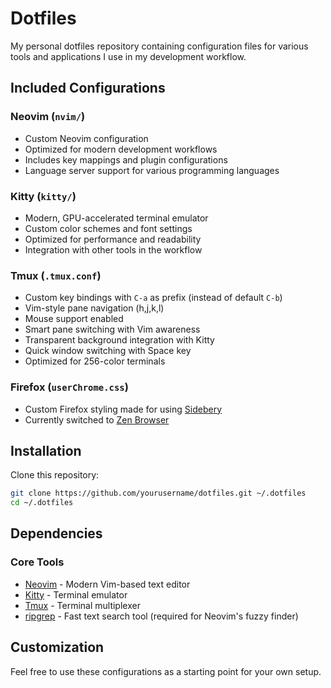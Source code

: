 # Dotfiles

My personal dotfiles repository containing configuration files for various tools and applications I use in my development workflow.

## Included Configurations

### Neovim (`nvim/`)
- Custom Neovim configuration
- Optimized for modern development workflows
- Includes key mappings and plugin configurations
- Language server support for various programming languages

### Kitty (`kitty/`)
- Modern, GPU-accelerated terminal emulator
- Custom color schemes and font settings
- Optimized for performance and readability
- Integration with other tools in the workflow

### Tmux (`.tmux.conf`)
- Custom key bindings with `C-a` as prefix (instead of default `C-b`)
- Vim-style pane navigation (h,j,k,l)
- Mouse support enabled
- Smart pane switching with Vim awareness
- Transparent background integration with Kitty
- Quick window switching with Space key
- Optimized for 256-color terminals

### Firefox (`userChrome.css`)
- Custom Firefox styling made for using [Sidebery](https://addons.mozilla.org/en-US/firefox/addon/sidebery/)
- Currently switched to [Zen Browser](https://zen-browser.app/) 

## Installation

Clone this repository:
```bash
git clone https://github.com/yourusername/dotfiles.git ~/.dotfiles
cd ~/.dotfiles
```

## Dependencies

### Core Tools
- [Neovim](https://neovim.io/) - Modern Vim-based text editor
- [Kitty](https://sw.kovidgoyal.net/kitty/) - Terminal emulator
- [Tmux](https://github.com/tmux/tmux/wiki) - Terminal multiplexer
- [ripgrep](https://github.com/BurntSushi/ripgrep) - Fast text search tool (required for Neovim's fuzzy finder)

## Customization

Feel free to use these configurations as a starting point for your own setup.


